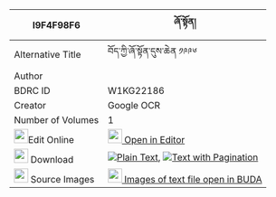 |I9F4F98F6|ཞོ་སྟོན། 
| --- | --- 
|Alternative Title |བོད་ཀྱི་ཞོ་སྟོན་དུས་ཆེན ༡༩༩༦
|Author | 
|BDRC ID | W1KG22186
|Creator | Google OCR
|Number of Volumes| 1
|<img width="25" src="https://img.icons8.com/color/25/000000/edit-property.png">Edit Online| [<img width="25" src="https://avatars.githubusercontent.com/u/45091458?s=200&v=4"> Open in Editor](http://editor.openpecha.org/I9F4F98F6)
|<img width="25" src="https://img.icons8.com/fluent/48/000000/download-2.png"/>  Download | [![](https://img.icons8.com/color/20/000000/txt.png)Plain Text](https://github.com/Openpecha/I9F4F98F6/releases/download/v1/shyoton_plain_I9F4F98F6.zip), [![](https://img.icons8.com/color/20/000000/txt.png)Text with Pagination](https://github.com/Openpecha/I9F4F98F6/releases/download/v1/shyoton_pages_I9F4F98F6.zip)
|<img width="25" src="https://img.icons8.com/plasticine/100/000000/pictures-folder.png"/>  Source Images | [<img width="25" src="https://library.bdrc.io/icons/BUDA-small.svg"> Images of text file open in BUDA](https://library.bdrc.io/show/bdr:W1KG22186)